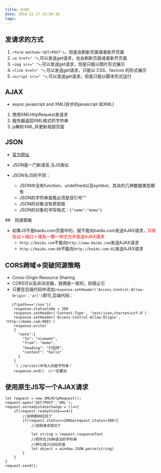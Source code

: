 ```yaml
---
title: AJAX
date: 2018-12-17 23:50:10
tags:
---
```

## 发请求的方式

1. `<form method='GET/POST'>`，但是会刷新页面或者新开页面
2. `<a href=" ">`,可以发送get请求，也会刷新页面或者新开页面
3. `<img src=" ">`,可以发送get请求，但是只能以图片形式展示
4. `<link href=" ">`,可以发送get请求，只能以 CSS、favicon 的形式展示
5. `<script src=" ">`,可以发送get请求，但是只能以脚本形式运行

## AJAX

- async javascript and XML(异步的javascript 和XML)
1. 使用XMLHttpRequest发请求
2. 服务器返回XML格式的字符串
3. js解析XML,并更新局部页面

## JSON

- [官方网址](http://json.org/)
- JSON是一门新语言,与JS类似
- JSON与JS的不同：

    - JSON中没有function、undefined以及symbol，其余的几种数据类型都有
    - JSON的字符串首尾必须是双引号“”
    - JSON的对象没有原型链
    - JSON的对象的书写格式：`{"name":"momo"}`

##　同源策略

- 如果JS不是baidu.com页面中的，就不能向baidu.com发送AJAX请求，<font color = "red">只有协议＋端口＋域名一模一样才允许发送AJAX请求</font>
    - `http://baidu.com`不能向`http://www.baidu.com`发送AJAX请求
    - `http://baidu.com:80`不能向`http://baidu.com:81`发送AJAX请求

## CORS跨域=>突破同源策略

- Cross-Origin Resource Sharing
- CORS可以告诉浏览器，我俩是一家的，别阻止它
- 只要在后端代码中添加`response.setHeader('Access-Control-Allow-Origin','url')`即可,后端代码：
```
   if(path==='/xxx'){
    response.statusCode = 200
    response.setHeader('Content-Type', 'text/json;charset=utf-8')
    response.setHeader('Access-Control-Allow-Origin', 'http://momo.com:8001')
    response.write(`
    {
      "note":{
        "to": "xiaowen",
        "from": "momo",
        "heading": "打招呼",
        "content": "hello"
      }
    }
    `) //write()中写入的是字符串！
    response.end()　//一定要加
```

## 使用原生JS写一个AJAX请求

```
let request = new XMLHttpRequest();
request.open('GET/POST','URL');
request.onreadystatechange = ()=>{
    if(request.readyState===4){
        //说明都响应完了
        if(request.status>=200&&request.status<300){
            //说明请求成功了

            let string = request.responseText
            //把符合JSON语法的字符串
            //转化成JS对应的值
            let object = window.JSON.parse(string)
        }
    }
}
request.send();
```
 
